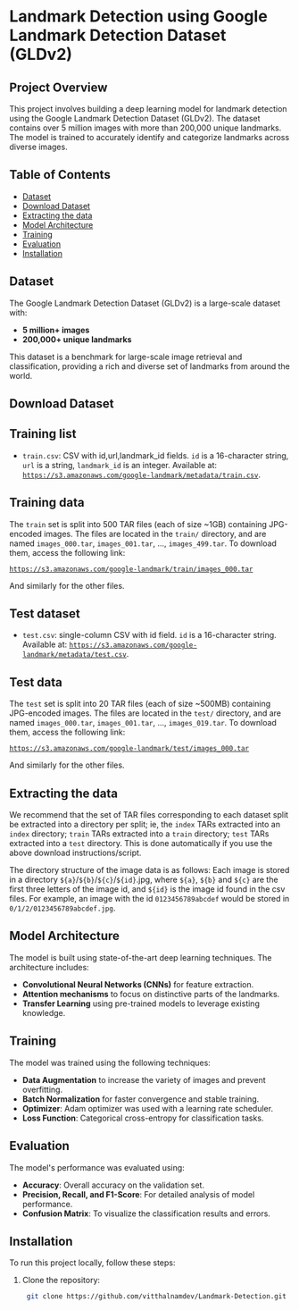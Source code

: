 # Landmark Detection using Google Landmark Detection Dataset (GLDv2)

## Project Overview

This project involves building a deep learning model for landmark detection using the Google Landmark Detection Dataset (GLDv2). The dataset contains over 5 million images with more than 200,000 unique landmarks. The model is trained to accurately identify and categorize landmarks across diverse images.

## Table of Contents

- [Dataset](#dataset)
- [Download Dataset](#download-dataset)
- [Extracting the data](#extracting-the-data)
- [Model Architecture](#model-architecture)
- [Training](#training)
- [Evaluation](#evaluation)
- [Installation](#installation)

## Dataset

The Google Landmark Detection Dataset (GLDv2) is a large-scale dataset with:
- **5 million+ images**
- **200,000+ unique landmarks**

This dataset is a benchmark for large-scale image retrieval and classification, providing a rich and diverse set of landmarks from around the world.

## Download Dataset

## Training list

-   `train.csv`: CSV with id,url,landmark_id fields. `id` is a 16-character
    string, `url` is a string, `landmark_id` is an integer. Available at:
    [`https://s3.amazonaws.com/google-landmark/metadata/train.csv`](https://s3.amazonaws.com/google-landmark/metadata/train.csv).

## Training data

The `train` set is split into 500 TAR files (each of size ~1GB) containing
JPG-encoded images. The files are located in the `train/` directory, and are
named `images_000.tar`, `images_001.tar`, ..., `images_499.tar`. To download
them, access the following link:

[`https://s3.amazonaws.com/google-landmark/train/images_000.tar`](https://s3.amazonaws.com/google-landmark/train/images_000.tar)

And similarly for the other files.

## Test dataset

-   `test.csv`: single-column CSV with id field. `id` is a 16-character string.
    Available at:
    [`https://s3.amazonaws.com/google-landmark/metadata/test.csv`](https://s3.amazonaws.com/google-landmark/metadata/test.csv).

## Test data

The `test` set is split into 20 TAR files (each of size ~500MB) containing
JPG-encoded images. The files are located in the `test/` directory, and are
named `images_000.tar`, `images_001.tar`, ..., `images_019.tar`. To download
them, access the following link:

[`https://s3.amazonaws.com/google-landmark/test/images_000.tar`](https://s3.amazonaws.com/google-landmark/test/images_000.tar)

And similarly for the other files.

## Extracting the data

We recommend that the set of TAR files corresponding to each dataset split be
extracted into a directory per split; ie, the `index` TARs extracted into an
`index` directory; `train` TARs extracted into a `train` directory; `test` TARs
extracted into a `test` directory. This is done automatically if you use the
above download instructions/script.

The directory structure of the image data is as follows: Each image is stored in
a directory `${a}`/`${b}`/`${c}`/`${id}`.jpg, where `${a}`, `${b}` and `${c}`
are the first three letters of the image id, and `${id}` is the image id found
in the csv files. For example, an image with the id `0123456789abcdef` would be
stored in `0/1/2/0123456789abcdef.jpg`.

## Model Architecture

The model is built using state-of-the-art deep learning techniques. The architecture includes:
- **Convolutional Neural Networks (CNNs)** for feature extraction.
- **Attention mechanisms** to focus on distinctive parts of the landmarks.
- **Transfer Learning** using pre-trained models to leverage existing knowledge.

## Training

The model was trained using the following techniques:
- **Data Augmentation** to increase the variety of images and prevent overfitting.
- **Batch Normalization** for faster convergence and stable training.
- **Optimizer**: Adam optimizer was used with a learning rate scheduler.
- **Loss Function**: Categorical cross-entropy for classification tasks.

## Evaluation

The model's performance was evaluated using:
- **Accuracy**: Overall accuracy on the validation set.
- **Precision, Recall, and F1-Score**: For detailed analysis of model performance.
- **Confusion Matrix**: To visualize the classification results and errors.


## Installation

To run this project locally, follow these steps:

1. Clone the repository:
    ```bash
     git clone https://github.com/vitthalnamdev/Landmark-Detection.git
    ```
